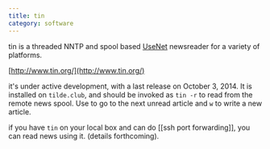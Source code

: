```yaml
---
title: tin
category: software
---
```


tin is a threaded NNTP and spool based [UseNet](usenet-news.html) newsreader for a variety of platforms.

[http://www.tin.org/](http://www.tin.org/)

it's under active development, with a last release on October 3, 2014. It is installed on ``tilde.club``, and should be invoked as `tin -r` to read from the remote news spool. Use <tab> to go to the next unread article and `w` to write a new article.

if you have `tin` on your local box and can do [[ssh port forwarding]], you can read news using it. (details forthcoming).
